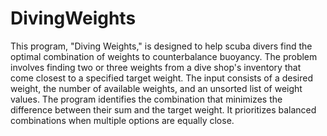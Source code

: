 # DivingWeights
This program, "Diving Weights," is designed to help scuba divers find the optimal combination of weights to counterbalance buoyancy. The problem involves finding two or three weights from a dive shop's inventory that come closest to a specified target weight. The input consists of a desired weight, the number of available weights, and an unsorted list of weight values. The program identifies the combination that minimizes the difference between their sum and the target weight. It prioritizes balanced combinations when multiple options are equally close.
